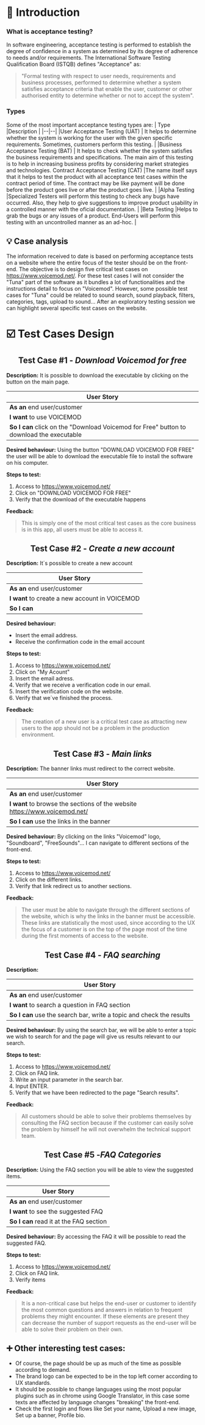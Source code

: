 # :blue_book: Introduction

### What is acceptance testing?
In software engineering, acceptance testing is performed to establish the degree of confidence in a system as determined by its degree of adherence to needs and/or requirements.
The International Software Testing Qualification Board (ISTQB) defines "Acceptance" as: 

> "Formal testing with respect to user needs, requirements and business
> processes, performed to determine whether a system satisfies
> acceptance criteria that enable the user, customer or other authorised
> entity to determine whether or not to accept the system".

### Types

Some of the most important acceptance testing types are:
| Type |Description  |
|--|--|
|User Acceptance Testing (UAT)  | It helps to determine whether the system is working for the user with the given specific requirements. Sometimes, customers perform this testing. |
|Business Acceptance Testing (BAT)  | It helps to check whether the system satisfies the business requirements and specifications. The main aim of this testing is to help in increasing business profits by considering market strategies and technologies.
Contract Acceptance Testing (CAT)  |The name itself says that it helps to test the product with all acceptance test cases within the contract period of time. The contract may be like payment will be done before the product goes live or after the product goes live.  |
|Alpha Testing  |Specialized Testers will perform this testing to check any bugs have occurred. Also, they help to give suggestions to improve product usability in a controlled manner with the oficial documentation.  |
|Beta Testing  |Helps to grab the bugs or any issues of a product. End-Users will perform this testing with an uncontrolled manner as an ad-hoc.  |

## :bulb: Case analysis
The information received to date is based on performing acceptance tests on a website where the entire focus of the tester should be on the front-end. The objective is to design five critical test cases on https://www.voicemod.net/. For these test cases I will not consider the "Tuna" part of the software as it bundles a lot of functionalities and the instructions detail to focus on "Voicemod". However, some possible test cases for "Tuna" could be related to sound search, sound playback, filters, categories, tags, upload to sound...
After an exploratory testing session we can highlight several specific test cases on the website.



# :ballot_box_with_check: Test Cases Design

## <center> Test Case #1 - *Download Voicemod for free* </center>

**Description:** It is possible to download the executable by clicking on the button on the main page.



| User Story |
|--|
| **As an** end user/customer|--|
**I want** to use VOICEMOD|--|
**So I can** click on the "Download Voicemod for Free" button to download the executable |




**Desired behaviour:** Using the button "DOWNLOAD VOICEMOD FOR FREE" the user will be able to download the executable file to install the software on his computer.

**Steps to test:** 
 1. Access to https://www.voicemod.net/
 2. Click on "DOWNLOAD VOICEMOD FOR FREE"
 3. Verify that the download of the executable happens

**Feedback:** 

> This is simply one of the most critical test cases as the core
> business is in this app, all users must be able to access it.

## <center> Test Case #2 - *Create a new account* </center>

**Description:** It´s possible to create a new account 

| User Story |
|--|
| **As an** end user/customer|--|
**I want** to create a new account in VOICEMOD |--|
**So I can**  |

**Desired behaviour:** 

- Insert the email address.
- Receive the confirmation code in the email account

**Steps to test:**
 1. Access to https://www.voicemod.net/
 2. Click on "My Acount"
 3. Insert the email adress.
 4. Verify that we receive a verification code in our email.
 5. Insert the verification code on the website.
 6. Verify that we´ve finished the process.

**Feedback:** 

> The creation of a new user is a critical test case as attracting new
> users to the app should not be a problem in the production
> environment.


## <center> **Test Case #3 - *Main links*** </center>

**Description:** The banner links must redirect to the correct website.

| User Story |
|--|
| **As an** end user/customer|--|
**I want** to browse the sections of the website https://www.voicemod.net/|--|
**So I can** use the links in the banner |

**Desired behaviour:** 
By clicking on the links "Voicemod" logo, "Soundboard", "FreeSounds"... I can navigate to different sections of the front-end.

**Steps to test:**
 1. Access to https://www.voicemod.net/
 2. Click on the different links.
 3. Verify that link redirect us to another sections.
 
**Feedback:** 

> The user must be able to navigate through the different sections of
> the website, which is why the links in the banner must be accessible.
> These links are statistically the most used, since according to the UX
> the focus of a customer is on the top of the page most of the time
> during the first moments of access to the website.




## <center> Test Case #4 - *FAQ searching* </center>

**Description:** 

| User Story |
|--|
| **As an** end user/customer|--|
**I want** to search a question in FAQ section|--|
**So I can** use the search bar, write a topic and check the results |

**Desired behaviour:** 
By using the search bar, we will be able to enter a topic we wish to search for and the page will give us results relevant to our search.

**Steps to test:**
 1. Access to https://www.voicemod.net/
 2. Click on FAQ link.
 3. Write an input parameter in the search bar.
 4. Input ENTER.
 5. Verify that we have been redirected to the page "Search results".


**Feedback:** 

> All customers should be able to solve their problems themselves by
> consulting the FAQ section because if the customer can easily solve
> the problem by himself he will not overwhelm the technical support
> team.



## <center> Test Case #5 -*FAQ Categories* </center>

**Description:** Using the FAQ section you will be able to view the suggested items.

| User Story |
|--|
| **As an** end user/customer|--|
**I want** to see the suggested FAQ|--|
**So I can** read it at the FAQ section|

**Desired behaviour:** 
By accessing the FAQ it will be possible to read the suggested FAQ.

**Steps to test:**
 1. Access to https://www.voicemod.net/
 2. Click on FAQ link.
 3. Verify items

**Feedback:** 

> It is a non-critical case but helps the end-user or customer to
> identify the most common questions and answers in relation to frequent
> problems they might encounter. If these elements are present they can
> decrease the number of support requests as the end-user will be able
> to solve their problem on their own.




## :heavy_plus_sign: Other interesting test cases:

- Of course, the page should be up as much of the time as possible according to demand.
- The brand logo can be expected to be in the top left corner according to UX standards.
- It should be possible to change languages using the most popular plugins such as in chrome using Google Translator, in this case some texts are affected by language changes "breaking" the front-end.
- Check the first login and flows like Set your name, Upload a new image, Set up a banner, Profile bio.
  
